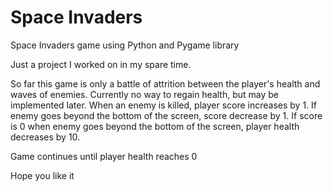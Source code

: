 # Space Invaders
Space Invaders game using Python and Pygame library

Just a project I worked on in my spare time.

So far this game is only a battle of attrition between the player's health and waves of enemies. Currently no way to regain health, but may be implemented later. When an enemy is killed, player score increases by 1. If enemy goes beyond the bottom of the screen, score decrease by 1. If score is 0 when enemy goes beyond the bottom of the screen, player health decreases by 10.

Game continues until player health reaches 0

Hope you like it
